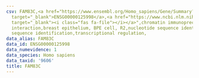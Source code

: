```yaml
---
csv: FAM83C,<a href="https://www.ensembl.org/Homo_sapiens/Gene/Summary?db=core;g=ENSG00000125998"
  target="_blank">ENSG00000125998</a>,<a href="https://www.ncbi.nlm.nih.gov/pubmed/22863008"
  target="_blank"><i class="fas fa-file"></i></a>",chromatin immunoprecipitation assay,direct
  interaction,breast epithelium, BPE cell, R2,nucleotide sequence identification,nucleotide
  sequence identification,transcriptional regulation,
data_alias: FAM83C
data_id: ENSG00000125998
data_numevidence: 1
data_species: Homo sapiens
data_taxid: '9606'
title: FAM83C
---
```

